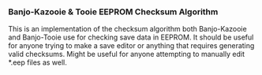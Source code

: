 ### Banjo-Kazooie & Tooie EEPROM Checksum Algorithm


This is an implementation of the checksum algorithm both Banjo-Kazooie and Banjo-Tooie use for checking save data in EEPROM. It should be useful for anyone trying to make a save editor or anything that requires generating valid checksums. Might be useful for anyone attempting to manually edit *.eep files as well.
